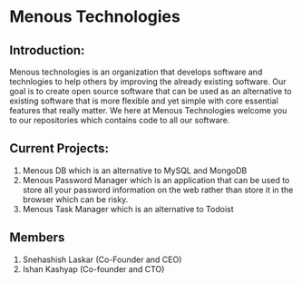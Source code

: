 # Menous Technologies

## Introduction:
Menous technologies is an organization that develops software and technlogies to help others by improving the already existing software. Our goal is  to create open source software that can be used as an alternative to existing software that is more flexible and yet simple with core essential features that really matter. We here at Menous Technologies welcome you to our repositories which contains code to all our software. 

## Current Projects:
1) Menous DB which is an alternative to MySQL and MongoDB
2) Menous Password Manager which is an application that can be used to store all your password information on the web rather than store it in the browser which can be risky. 
3) Menous Task Manager which is an alternative to Todoist

## Members
1) Snehashish Laskar (Co-Founder and CEO)
2) Ishan Kashyap (Co-founder and CTO)
